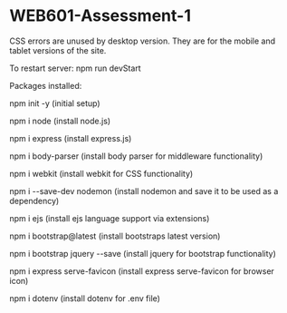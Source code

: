 # WEB601-Assessment-1

CSS errors are unused by desktop version. They are for the mobile and tablet versions of the site.

To restart server:
npm run devStart

Packages installed:

npm init -y (initial setup)

npm i node (install node.js)

npm i express (install express.js)

npm i body-parser (install body parser for middleware functionality)

npm i webkit (install webkit for CSS functionality)

npm i --save-dev nodemon (install nodemon and save it to be used as a dependency)

npm i ejs (install ejs language support via extensions)

npm i bootstrap@latest (install bootstraps latest version)

npm i bootstrap jquery --save (install jquery for bootstrap functionality)

npm i express serve-favicon (install express serve-favicon for browser icon)

npm i dotenv (install dotenv for .env file)